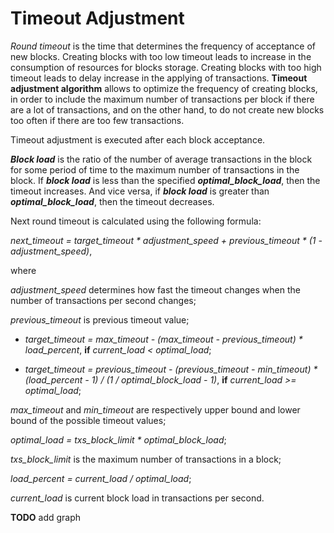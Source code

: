 # Timeout Adjustment

_Round timeout_ is the time that determines the frequency of acceptance of new
blocks. Creating blocks with too low timeout leads to increase in the
consumption of resources for blocks storage. Creating blocks with too high
timeout leads to delay increase in the applying of transactions. **Timeout
adjustment algorithm** allows to optimize the frequency of creating blocks, in
order to include the maximum number of transactions per block if there are a
lot of transactions, and on the other hand, to do not create new blocks too
often if there are too few transactions.

Timeout adjustment is executed after each block acceptance.

**_Block load_** is the ratio of the number of average transactions in the block
for some period of time to the maximum number of transactions in the block. If
**_block load_** is less than the specified **_optimal_block_load_**, then the
timeout increases. And vice versa, if **_block load_** is greater than
**_optimal_block_load_**, then the timeout decreases.

Next round timeout is calculated using the following formula:

_next_timeout = target_timeout \* adjustment_speed + previous_timeout \*
(1 - adjustment_speed)_,

where

_adjustment_speed_ determines how fast the timeout changes when the number of
transactions per second changes;

_previous_timeout_ is previous timeout value;

- _target_timeout = max_timeout - (max_timeout - previous_timeout) \*
  load_percent_, **if** _current_load < optimal_load_;

- _target_timeout = previous_timeout - (previous_timeout - min_timeout) \*
  (load_percent - 1) / (1 / optimal_block_load - 1)_, **if** _current_load >=
  optimal_load_;

_max_timeout_ and _min_timeout_ are respectively upper bound and lower bound of
the possible timeout values;

_optimal_load = txs_block_limit \* optimal_block_load_;

_txs_block_limit_ is the maximum number of transactions in a block;

_load_percent = current_load / optimal_load_;

_current_load_ is current block load in transactions per second.

**TODO** add graph

